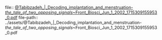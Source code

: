 file:: [@Tabibzadeh_|_Decoding_implantation_and_menstruation-_the_tale_of_two_opposing_signals_~Front_Biosci_Jun_1_2002_1715309155953_0.pdf](../assets/@Tabibzadeh_|_Decoding_implantation_and_menstruation-_the_tale_of_two_opposing_signals_~Front_Biosci_Jun_1_2002_1715309155953_0.pdf)
file-path:: ../assets/@Tabibzadeh_|_Decoding_implantation_and_menstruation-_the_tale_of_two_opposing_signals_~Front_Biosci_Jun_1_2002_1715309155953_0.pdf
